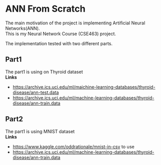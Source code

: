 # ANN From Scratch
The main motivation of the project is implementing Artificial Neural Networks(ANN). \
This is my Neural Network Course (CSE463) project.   

The implementation tested with two different parts.

## Part1
The part1 is using on Thyroid dataset \
**Links**
* https://archive.ics.uci.edu/ml/maichine-learning-databases/thyroid-disease/ann-test.data
* https://archive.ics.uci.edu/ml/machine-learning-databases/thyroid-disease/ann-train.data

## Part2
The part1 is using MNIST dataset \
**Links**
* https://www.kaggle.com/oddrationale/mnist-in-csv to use
* https://archive.ics.uci.edu/ml/machine-learning-databases/thyroid-disease/ann-train.data